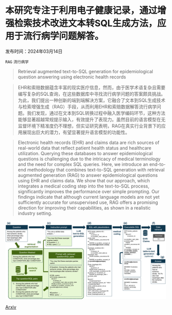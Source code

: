 # 本研究专注于利用电子健康记录，通过增强检索技术改进文本转SQL生成方法，应用于流行病学问题解答。

发布时间：2024年03月14日

`RAG` `流行病学`

> Retrieval augmented text-to-SQL generation for epidemiological question answering using electronic health records

> EHR和索赔数据蕴含丰富的现实医疗信息，然而，由于医学术语复杂且需要编写复杂的SQL查询，在这些数据库中寻找流行病学问题的答案颇具挑战。为此，我们提出一种创新的端到端解决方案，它融合了文本到SQL生成技术与检索增强生成（RAG）手段，从而利用EHR和索赔数据解答流行病学问题。我们发现，通过在文本到SQL转换过程中融入医学编码环节，这种方法能够显著超越常规提示输入，有效提升了表现力。虽然目前的语言模型在无监督环境下精准度仍不理想，但实证研究表明，RAG在真实行业背景下的应用展现出巨大的潜力，有望显著提升语言模型的功能性。

> Electronic health records (EHR) and claims data are rich sources of real-world data that reflect patient health status and healthcare utilization. Querying these databases to answer epidemiological questions is challenging due to the intricacy of medical terminology and the need for complex SQL queries. Here, we introduce an end-to-end methodology that combines text-to-SQL generation with retrieval augmented generation (RAG) to answer epidemiological questions using EHR and claims data. We show that our approach, which integrates a medical coding step into the text-to-SQL process, significantly improves the performance over simple prompting. Our findings indicate that although current language models are not yet sufficiently accurate for unsupervised use, RAG offers a promising direction for improving their capabilities, as shown in a realistic industry setting.

![本研究专注于利用电子健康记录，通过增强检索技术改进文本转SQL生成方法，应用于流行病学问题解答。](../../../paper_images/2403.09226/workflow.png)

[Arxiv](https://arxiv.org/abs/2403.09226)